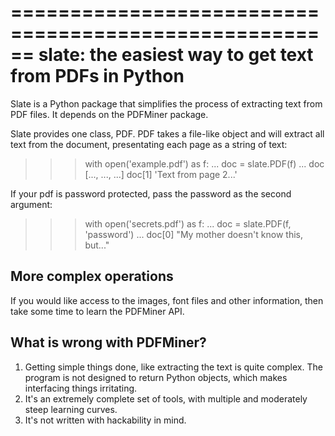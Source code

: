 ======================================================
slate: the easiest way to get text from PDFs in Python
======================================================


Slate is a Python package that simplifies the process of extracting
text from PDF files. It depends on the PDFMiner package.

Slate provides one class, PDF. PDF takes a file-like object and
will extract all text from the document, presentating each page
as a string of text:

  >>> with open('example.pdf') as f:
  ...    doc = slate.PDF(f)
  ...
  >>> doc 
  [..., ..., ...]
  >>> doc[1]
  'Text from page 2...'

If your pdf is password protected, pass the password as the
second argument:

  >>> with open('secrets.pdf') as f:
  ...     doc = slate.PDF(f, 'password')
  ...
  >>> doc[0]
  "My mother doesn't know this, but..."

More complex operations
-----------------------

If you would like access to the images, font files and other
information, then take some time to learn the PDFMiner API.


What is wrong with PDFMiner?
----------------------------

  1. Getting simple things done, like extracting the text
     is quite complex. The program is not designed to return
     Python objects, which makes interfacing things irritating.
  2. It's an extremely complete set of tools, with multiple 
     and moderately  steep learning curves.
  3. It's not written with hackability in mind.

